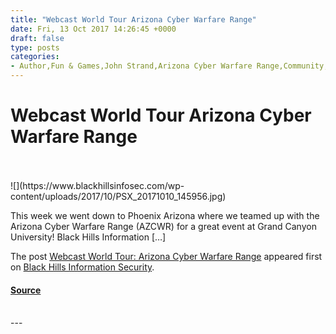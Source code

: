 ```yaml
---
title: "Webcast World Tour Arizona Cyber Warfare Range"
date: Fri, 13 Oct 2017 14:26:45 +0000
draft: false
type: posts
categories: 
- Author,Fun & Games,John Strand,Arizona Cyber Warfare Range,Community,Education,Webcast World Tour
---
```

# Webcast World Tour Arizona Cyber Warfare Range

<br/>

<br/>
![](https://www.blackhillsinfosec.com/wp-content/uploads/2017/10/PSX_20171010_145956.jpg)

This week we went down to Phoenix Arizona where we teamed up with the Arizona Cyber Warfare Range (AZCWR) for a great event at Grand Canyon University! Black Hills Information \[…\]

The post [Webcast World Tour: Arizona Cyber Warfare Range](https://www.blackhillsinfosec.com/webcast-world-tour-arizona-cyber-warfare-range/) appeared first on [Black Hills Information Security](https://www.blackhillsinfosec.com).

#### [Source](https://www.blackhillsinfosec.com/webcast-world-tour-arizona-cyber-warfare-range/)

<br/>
---
